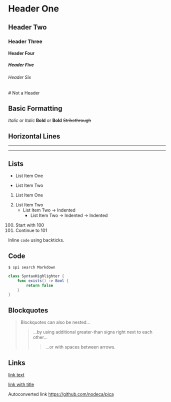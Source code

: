 # Header One
## Header Two
### Header Three
#### Header Four
##### Header Five
###### Header Six
\# Not a Header

## Basic Formatting

*Italic* or _Italic_
**Bold** or __Bold__
~~Strikethrough~~

## Horizontal Lines

---
***

## Lists

* List Item One
- List Item Two

1. List Item One
2) List Item Two
    * List Item Two -> Indented
        * List Item Two -> Indented -> Indented

100. Start with 100
5. Continue to 101

Inline `code` using backticks.

## Code

```
$ spi search Markdown
```

```swift
class SyntaxHighlighter {
    func exists() -> Bool {
        return false
    }
}
```

## Blockquotes


> Blockquotes can also be nested...
>> ...by using additional greater-than signs right next to each other...
> > > ...or with spaces between arrows.

## Links

[link text](http://dev.nodeca.com)

[link with title](http://nodeca.github.io/pica/demo/ "title text!")

Autoconverted link https://github.com/nodeca/pica
